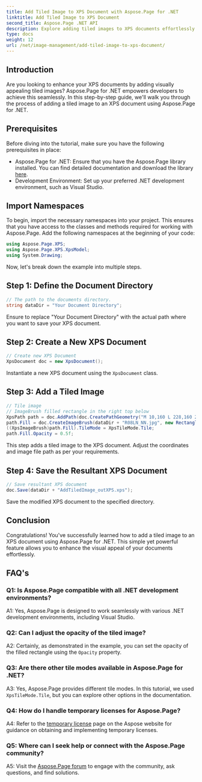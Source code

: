 ```yaml
---
title: Add Tiled Image to XPS Document with Aspose.Page for .NET
linktitle: Add Tiled Image to XPS Document
second_title: Aspose.Page .NET API
description: Explore adding tiled images to XPS documents effortlessly with Aspose.Page for .NET. Enhance visual appeal and create stunning documents.
type: docs
weight: 12
url: /net/image-management/add-tiled-image-to-xps-document/
---
```

## Introduction

Are you looking to enhance your XPS documents by adding visually appealing tiled images? Aspose.Page for .NET empowers developers to achieve this seamlessly. In this step-by-step guide, we'll walk you through the process of adding a tiled image to an XPS document using Aspose.Page for .NET.

## Prerequisites

Before diving into the tutorial, make sure you have the following prerequisites in place:

- Aspose.Page for .NET: Ensure that you have the Aspose.Page library installed. You can find detailed documentation and download the library [here](https://reference.aspose.com/page/net/).
- Development Environment: Set up your preferred .NET development environment, such as Visual Studio.

## Import Namespaces

To begin, import the necessary namespaces into your project. This ensures that you have access to the classes and methods required for working with Aspose.Page. Add the following namespaces at the beginning of your code:

```csharp
using Aspose.Page.XPS;
using Aspose.Page.XPS.XpsModel;
using System.Drawing;
```

Now, let's break down the example into multiple steps.

## Step 1: Define the Document Directory

```csharp
// The path to the documents directory.
string dataDir = "Your Document Directory";
```

Ensure to replace "Your Document Directory" with the actual path where you want to save your XPS document.

## Step 2: Create a New XPS Document

```csharp
// Create new XPS Document
XpsDocument doc = new XpsDocument();
```

Instantiate a new XPS document using the `XpsDocument` class.

## Step 3: Add a Tiled Image

```csharp
// Tile image
// ImageBrush filled rectangle in the right top below
XpsPath path = doc.AddPath(doc.CreatePathGeometry("M 10,160 L 228,160 228,305 10,305"));
path.Fill = doc.CreateImageBrush(dataDir + "R08LN_NN.jpg", new RectangleF(0f, 0f, 128f, 96f), new RectangleF(0f, 0f, 64f, 48f));
((XpsImageBrush)path.Fill).TileMode = XpsTileMode.Tile;
path.Fill.Opacity = 0.5f;
```

This step adds a tiled image to the XPS document. Adjust the coordinates and image file path as per your requirements.

## Step 4: Save the Resultant XPS Document

```csharp
// Save resultant XPS document
doc.Save(dataDir + "AddTiledImage_outXPS.xps");
```

Save the modified XPS document to the specified directory.

## Conclusion

Congratulations! You've successfully learned how to add a tiled image to an XPS document using Aspose.Page for .NET. This simple yet powerful feature allows you to enhance the visual appeal of your documents effortlessly.

## FAQ's

### Q1: Is Aspose.Page compatible with all .NET development environments?

A1: Yes, Aspose.Page is designed to work seamlessly with various .NET development environments, including Visual Studio.

### Q2: Can I adjust the opacity of the tiled image?

A2: Certainly, as demonstrated in the example, you can set the opacity of the filled rectangle using the `Opacity` property.

### Q3: Are there other tile modes available in Aspose.Page for .NET?

A3: Yes, Aspose.Page provides different tile modes. In this tutorial, we used `XpsTileMode.Tile`, but you can explore other options in the documentation.

### Q4: How do I handle temporary licenses for Aspose.Page?

A4: Refer to the [temporary license](https://purchase.aspose.com/temporary-license/) page on the Aspose website for guidance on obtaining and implementing temporary licenses.

### Q5: Where can I seek help or connect with the Aspose.Page community?

A5: Visit the [Aspose.Page forum](https://forum.aspose.com/c/page/39) to engage with the community, ask questions, and find solutions.

